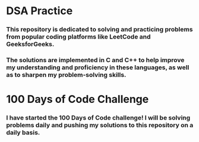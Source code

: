 # **DSA Practice**
### This repository is dedicated to solving and practicing problems from popular coding platforms like LeetCode and GeeksforGeeks.
### The solutions are implemented in C and C++ to help improve my understanding and proficiency in these languages, as well as to sharpen my problem-solving skills.
# **100 Days of Code Challenge**
### I have started the 100 Days of Code challenge! I will be solving problems daily and pushing my solutions to this repository on a daily basis.
